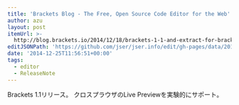 ```yaml
---
title: 'Brackets Blog - The Free, Open Source Code Editor for the Web'
author: azu
layout: post
itemUrl: >-
  http://blog.brackets.io/2014/12/18/brackets-1-1-and-extract-for-brackets-0-6-now-available/
editJSONPath: 'https://github.com/jser/jser.info/edit/gh-pages/data/2014/12/index.json'
date: '2014-12-25T11:56:51+00:00'
tags:
  - editor
  - ReleaseNote
---
```

Brackets 1.1リリース。
クロスプラウザのLive Previewを実験的にサポート。
